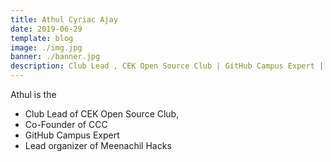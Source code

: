 ```yaml
---
title: Athul Cyriac Ajay
date: 2019-06-29
template: blog
image: ./img.jpg
banner: ./banner.jpg
description: Club Lead , CEK Open Source Club | GitHub Campus Expert | 
---
```

Athul is the 
- Club Lead of CEK Open Source Club,
- Co-Founder of CCC
- GitHub Campus Expert
- Lead organizer of Meenachil Hacks
